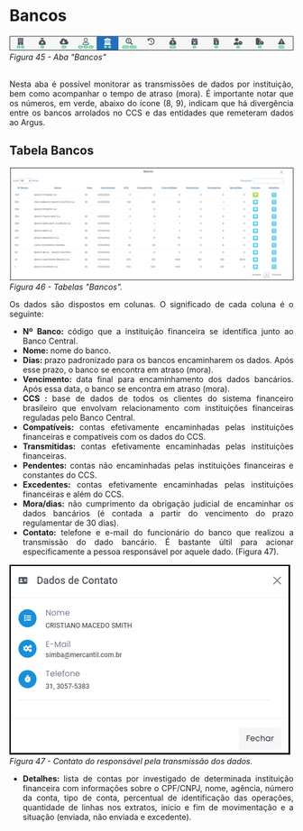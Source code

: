 # Bancos

![Aba "Bancos"](img/AbaBancos.png)<br>
*Figura 45 - Aba "Bancos"* <br><br>

<p style="text-align: justify;">Nesta aba é possível monitorar as transmissões de dados por instituição, bem como acompanhar o tempo de atraso (mora). É importante notar que os números, em verde, abaixo do ícone (8, 9), indicam que há divergência entre os bancos arrolados no CCS e das entidades que remeteram dados ao Argus. </p>

## Tabela Bancos 
![Contas Relacionadas](img/TabelaBancos.png)<br>
*Figura 46 -  Tabelas "Bancos".* <br>

<p style="text-align: justify;">Os dados são dispostos em colunas. O significado de cada coluna é o seguinte: </p>
<ul style="text-align: justify;" >
<li><strong>Nº Banco: </strong>  código que a instituição financeira se identifica junto ao Banco Central.  </li>
<li><strong>Nome:</strong> nome do banco. </li>
<li><strong>Dias: </strong> prazo padronizado para os bancos encaminharem os dados. Após esse prazo, o banco se encontra em atraso (mora).</li>
<li><strong>Vencimento: </strong> data final para encaminhamento dos dados bancários. Após essa data, o banco se encontra em atraso (mora). </li>
<li><strong>CCS : </strong>  base de dados de todos os clientes do sistema financeiro brasileiro que envolvam relacionamento com instituições financeiras reguladas pelo Banco Central. </li>
<li><strong>Compatíveis: </strong> contas efetivamente encaminhadas pelas instituições financeiras e compatíveis com os dados do CCS. </li> 
<li><strong>Transmitidas: </strong>contas efetivamente encaminhadas pelas instituições financeiras.</li>
<li><strong>Pendentes: </strong>contas não encaminhadas pelas instituições financeiras e constantes do CCS. </li>
<li><strong>Excedentes: </strong>contas efetivamente encaminhadas pelas instituições financeiras e além do CCS.  </li>
<li><strong>Mora/dias: </strong> não cumprimento da obrigação judicial de encaminhar os dados bancários (é contada a partir do vencimento do prazo regulamentar de 30 dias).</li>
<li><strong>Contato:</strong> telefone e e-mail do funcionário do banco que realizou a transmissão do dado bancário. É bastante últil para acionar especificamente a pessoa responsável por aquele dado. (Figura 47). </strong> </li>
</ul>

![Contas Relacionadas](img/BancosContato.png)<br>
*Figura 47 -  Contato do responsável pela transmissão dos dados.* <br>

<ul style="text-align: justify;" >
<li><strong>Detalhes: </strong>lista de contas por investigado de determinada instituição financeira com informações sobre o CPF/CNPJ, nome, agência, número da conta, tipo de conta, percentual de identificação das operações, quantidade de linhas nos extratos, início e fim de movimentação e a situação (enviada, não enviada e excedente).  </li>
</ul>

